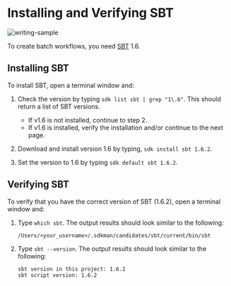 # Installing and Verifying SBT 

![writing-sample](https://img.shields.io/badge/status-writing%20sample-brightgreen)

To create batch workflows, you need [SBT](https://www.scala-sbt.org/) 1.6.

## Installing SBT

To install SBT, open a terminal window and:

1. Check the version by typing `sdk list sbt | grep "1\.6"`. This should return a list of SBT versions.

    - If v1.6 is not installed, continue to step 2.
    - If v1.6 is installed, verify the installation and/or continue to the next page.

1. Download and install version 1.6 by typing, `sdk install sbt 1.6.2`. 

1. Set the version to 1.6 by typing `sdk default sbt 1.6.2`. 

## Verifying SBT

To verify that you have the correct version of SBT (1.6.2), open a terminal window and:

1. Type `which sbt`. The output results should look similar to the following:

    ```terminal
    /Users/<your_username>/.sdkman/candidates/sbt/current/bin/sbt
    ```

1. Type `sbt --version`. The output results should look similar to the following:

    ```terminal
    sbt version in this project: 1.6.2
    sbt script version: 1.6.2
    ```

